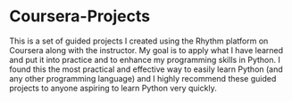 # Coursera-Projects
This is a set of guided projects I created using the Rhythm platform on Coursera along with the instructor.
My goal is to apply what I have learned and put it into practice and to enhance my programming skills in Python.
I found this the most practical and effective way to easily learn Python (and any other programming language) and I highly recommend these guided projects to anyone aspiring to learn Python very quickly.
